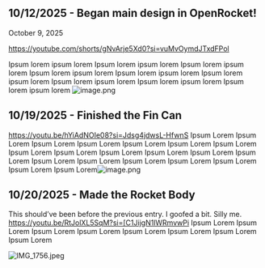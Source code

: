<!--
  ===================    !!READ THIS NOTICE!!   ====================
  DO NOT edit this file manually. Your changes WILL BE OVERWRITTEN!
  This journal is auto generated and updated by Hack Club Blueprint.
  To edit this file, please edit your journal entries on Blueprint.
  ==================================================================
-->

## 10/12/2025 - Began main design in OpenRocket!  

October 9, 2025

https://youtube.com/shorts/gNvArje5Xd0?si=vuMvOymdJTxdFPol


Ipsum lorem ipsum lorem Ipsum lorem ipsum lorem Ipsum lorem ipsum lorem Ipsum lorem ipsum lorem Ipsum lorem ipsum lorem Ipsum lorem ipsum lorem Ipsum lorem ipsum lorem Ipsum lorem ipsum lorem Ipsum lorem ipsum lorem ![image.png](https://blueprint.hackclub.com/user-attachments/blobs/proxy/eyJfcmFpbHMiOnsiZGF0YSI6MTg3OSwicHVyIjoiYmxvYl9pZCJ9fQ==--ee45be2aa68879f03665c9f8198d2304cce4340a/image.png)
  

## 10/19/2025 - Finished the Fin Can  

https://youtu.be/hYiAdNOIe08?si=Jdsg4jdwsL-HfwnS
Ipsum Lorem Ipsum Lorem Ipsum Lorem Ipsum Lorem Ipsum Lorem Ipsum Lorem Ipsum Lorem Ipsum Lorem Ipsum Lorem Ipsum Lorem Ipsum Lorem Ipsum Lorem Ipsum Lorem Ipsum Lorem Ipsum Lorem Ipsum Lorem Ipsum Lorem Ipsum Lorem Ipsum Lorem Ipsum Lorem![image.png](https://blueprint.hackclub.com/user-attachments/blobs/proxy/eyJfcmFpbHMiOnsiZGF0YSI6MzYwNiwicHVyIjoiYmxvYl9pZCJ9fQ==--b003315b6cbe182e6ae44511657bcb80950aabf0/image.png)
  

## 10/20/2025 - Made the Rocket Body  

This should’ve been before the previous entry. I goofed a bit. Silly me. 
https://youtu.be/RtJolXL5SqM?si=[C1JijgN1lWRmvwPi
Ipsum Lorem Ipsum Lorem Ipsum Lorem Ipsum Lorem Ipsum Lorem Ipsum Lorem Ipsum Lorem Ipsum Lorem

![IMG_1756.jpeg](https://blueprint.hackclub.com/user-attachments/blobs/proxy/eyJfcmFpbHMiOnsiZGF0YSI6Mzg2OCwicHVyIjoiYmxvYl9pZCJ9fQ==--2bb3024a1e163669fd74ce00f4dcce822b4ac8ce/IMG_1756.jpeg)

  


